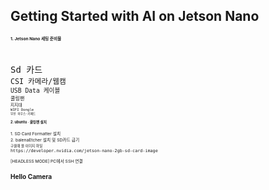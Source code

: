 Getting Started with AI on Jetson Nano
-
<div stlye="text-align: left;">
<div style="font-size: 5pt"><b> 1. Jetson Nano  세팅 준비물</b></div>
<br>
<br>
<TT> Sd 카드</TT>
<small><br>
<TT> CSI 카메라/웹캠</TT>
<small><br>
<TT> USB Data 케이블 </TT>
<small><br>
<TT> 쿨링팬 </TT>
<small><br>
<TT> 지지대</TT>
<small><br>
<TT> WIFI Dongle</TT>
<small><br>
<TT> 무선 마우스<span>&#183;</span>키패드</TT>
<br>   
<br>   
<b><big> 2. ubuntu <span>&#183;</span> 쿨링팬 설치<big></b>
<br>
<br> 
1. SD Card Formatter 설치
<br>    
2. balenaEtcher 설치 및 SD카드 굽기
<br><small>구울때 쓸 이미지 파일</small>
<br><TT>https://developer.nvidia.com/jetson-nano-2gb-sd-card-image </TT>
<br>
  

[HEADLESS MODE] PC에서 SSH 연결

Hello Camera
-
